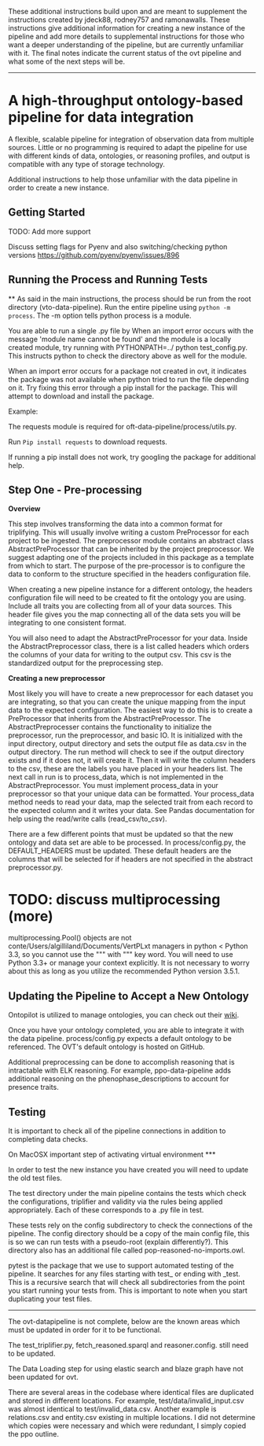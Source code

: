 These additional instructions build upon and are meant to supplement the instructions created by jdeck88, rodney757 and ramonawalls. These instructions give additional information for creating a new instance of the pipeline and add more details to supplemental instructions for those who want a deeper understanding of the pipeline, but are currently unfamiliar with it. The final notes indicate the current status of the ovt pipeline and what some of the next steps will be. 

---

# A high-throughput ontology-based pipeline for data integration

A flexible, scalable pipeline for integration of observation data from multiple sources. Little or no programming is required to adapt the pipeline for use with different kinds of data, ontologies, or reasoning profiles, and output is compatible with any type of storage technology.

Additional instructions to help those unfamiliar with the data pipeline in order to create a new instance.

## Getting Started 
TODO: Add more support 

Discuss setting flags for Pyenv and also switching/checking python versions
https://github.com/pyenv/pyenv/issues/896

## Running the Process and Running Tests

**
As said in the main instructions, the process should be run from the root directory (vto-data-pipeline). Run the entire pipeline using `python -m process`. The -m option tells python process is a module.  

You are able to run a single .py file by 
When an import error occurs with the message 'module name cannot be found' and the module is a locally created module, try running with PYTHONPATH=../ python test_config.py. This instructs python to check the directory above as well for the module. 

When an import error occurs for a package not created in ovt, it indicates the package was not available when python tried to run the file depending on it. Try fixing this error through a pip install for the package. This will attempt to download and install the package. 

Example: 

The requests module is required for oft-data-pipeline/process/utils.py. 

Run `Pip install requests` to download requests. 

If running a pip install does not work, try googling the package for additional help. 

## Step One - Pre-processing

**Overview**

This step involves transforming the data into a common format for triplifying. This will usually involve writing a custom PreProcessor for each project to be ingested. The preprocessor module contains an abstract class AbstractPreProcessor that can be inherited by the project preprocessor. We suggest adapting one of the projects included in this package as a template from which to start. The purpose of the pre-processor is to configure the data to conform to the structure specified in the headers configuration file.

When creating a new pipeline instance for a different ontology, the headers configuration file will need to be created to fit the ontology you are using. Include all traits you are collecting from all of your data sources. This header file gives you the map connecting all of the data sets you will be integrating to one consistent format. 

You will also need to adapt the AbstractPreProcessor for your data. Inside the AbstractPreprocessor class, there is a list called headers which orders the columns of your data for writing to the output csv. This csv is the standardized output for the preprocessing step. 

**Creating a new preprocessor** 

Most likely you will have to create a new preprocessor for each dataset you are integrating, so that you can create the unique mapping from the input data to the expected configuration. The easiest way to do this is to create a PreProcessor that inherits from the AbstractPreProcessor. The AbstractPreprocesser contains the functionality to initialize the preprocessor, run the preprocessor, and basic IO. It is initialized with the input directory, output directory and sets the output file as data.csv in the output directory. The run method will check to see if the output directory exists and if it does not, it will create it. Then it will write the column headers to the csv, these are the labels you have placed in your headers list. The next call in run is to process_data, which is not implemented in the AbstractPreprocessor. You must implement process_data in your preprocessor so that your unique data can be formatted. Your process_data method needs to read your data, map the selected trait from each record to the expected column and it writes your data. See Pandas documentation for help using the read/write calls (read_csv/to_csv).

There are a few different points that must be updated so that the new ontology and data set are able to be processed. In process/config.py, the DEFAULT_HEADERS must be updated. These default headers are the columns that will be selected for if headers are not specified in the abstract preprocessor.py. 


# TODO: discuss multiprocessing (more)  
multiprocessing.Pool() objects are not conte/Users/algilliland/Documents/VertPLxt managers in python < Python 3.3, so you cannot use the """ with """ key word. You will need to use Python 3.3+ or manage your context explicitly. It is not necessary to worry about this as long as you utilize the recommended Python version 3.5.1.  

## Updating the Pipeline to Accept a New Ontology 

Ontopilot is utilized to manage ontologies, you can check out their [wiki](https://github.com/stuckyb/ontopilot/wiki/Ontology-development#overview).

Once you have your ontology completed, you are able to integrate it with the data pipeline. process/config.py expects a default ontology to be referenced. The OVT's default ontology is hosted on GitHub. 

Additional preprocessing can be done to accomplish reasoning that is intractable with ELK reasoning. For example, ppo-data-pipeline adds additional reasoning on the phenophase_descriptions to account for presence traits. 

## Testing 
It is important to check all of the pipeline connections in addition to completing data checks. 

On MacOSX important step of activating virtual environment *** 

In order to test the new instance you have created you will need to update the old test files. 

The test directory under the main pipeline contains the tests which check the configurations, triplifier and validity via the rules being applied appropriately. Each of these corresponds to a .py file in test. 

These tests rely on the config subdirectory to check the connections of the pipeline. The config directory should be a copy of the main config file, this is so we can run tests with a pseudo-root (explain differently?). This directory also has an additional file called pop-reasoned-no-imports.owl. 

pytest is the package that we use to support automated testing of the pipeline. It searches for any files starting with test_ or ending with _test. This is a recursive search that will check all subdirectories from the point you start running your tests from. This is important to note when you start duplicating your test files. 

___

The ovt-datapipeline is not complete, below are the known areas which must be updated in order for it to be functional. 

The test_triplifier.py, fetch_reasoned.sparql and reasoner.config. still need to be updated. 

The Data Loading step for using elastic search and blaze graph have not been updated for ovt. 

There are several areas in the codebase where identical files are duplicated and stored in different locations. For example, test/data/invalid_input.csv was almost identical to test/invalid_data.csv. Another example is relations.csv and entity.csv existing in multiple locations. I did not determine which copies were necessary and which were redundant, I simply copied the ppo outline. 


